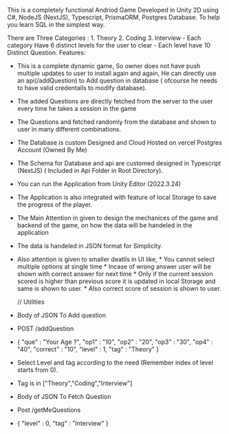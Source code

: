 This is a completely functional Andriod Game Developed in Unity 2D using C#, NodeJS (NextJS), Typescript, PrismaORM, Postgres Database.
To help you learn SQL in the simplest way.

There are Three Categories : 
                                1. Theory 2. Coding 3. Interview
                                - Each category Have 6 distinct levels for the user to clear
                                - Each level have 10 Distinct Question.
Features:
- This is a complete dynamic game, So owner does not have push multiple updates to user to install again and again, He can directly use an api(/addQuestion)
to Add question in database ( ofcourse he needs to have valid credentails to modify database).
- The added Questions are directly fetched from the server to the user every time he takes a session in the game  
- The Questions and fetched randomly from the database and shown to user in many different combinations.
- The Database is custom Designed and Cloud Hosted on vercel Postgres Account (Owned By Me)
- The Schema for Database and api are customed designed in Typescript (NextJS) ( Included in Api Folder in Root Directory).
- You can run the Application from Unity Editor (2022.3.24)
- The Application is also integrated with feature of local Storage to save the progress of the player.

- The Main Attention in given to design the mechanices of the game and backend of the game, on how the data will be handeled in the application
- The data is handeled in JSON format for Simplicity.
- Also attention is given to smaller deatils in UI like,
                                                            * You cannot select multiple options at single time
                                                            * Incase of wrong answer user will be shown with correct answer for next time
                                                            * Only if the current session scored is higher than previous score it is updated in local Storage
                                                              and same is shown to user.
                                                            * Also correct score of session is shown to user.

  // Utilities
- Body of JSON To Add question
- POST /addQuestion
- {
  "que" : "Your Age ?",
  "op1" : "10",
  "op2" : "20",
  "op3" : "30",
  "op4" : "40",
  "correct" : "10",
  "level" : 1,
  "tag" : "Theory"
}

- Select Level and tag according to the need (Remember index of level starts from 0).
- Tag is in ["Theory","Coding","Interview"]

- Body of JSON To Fetch Question
- Post /getMeQuestions
- {
  "level" : 0,
  "tag" : "Interview"
}

         

